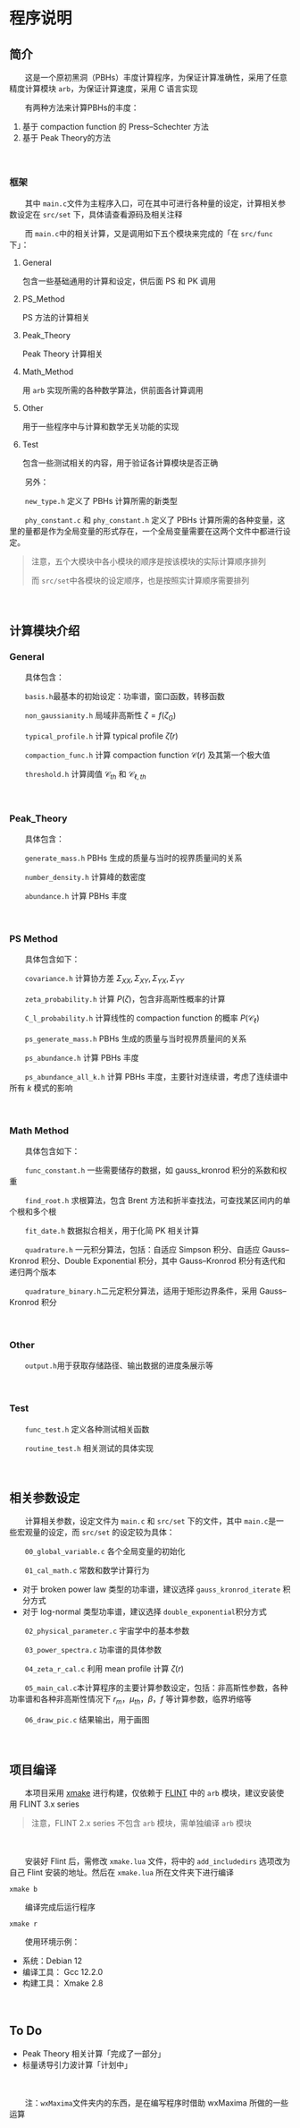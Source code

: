 # 程序说明

## 简介

　　这是一个原初黑洞（PBHs）丰度计算程序，为保证计算准确性，采用了任意精度计算模块 `arb`​，为保证计算速度，采用 C 语言实现

　　有两种方法来计算PBHs的丰度：

1. 基于 compaction function 的 Press–Schechter 方法
2. 基于 Peak Theory的方法

　　‍

### 框架

　　其中 `main.c`​ 文件为主程序入口，可在其中可进行各种量的设定，计算相关参数设定在 `src/set` ​下，具体请查看源码及相关注释

　　而 `main.c`​ 中的相关计算，又是调用如下五个模块来完成的「在 `src/func`​ 下」：

1. General

    包含一些基础通用的计算和设定，供后面 PS 和 PK 调用
2. PS_Method

    PS 方法的计算相关
3. Peak_Theory

    Peak Theory 计算相关
4. Math_Method

    用 `arb`​​ 实现所需的各种数学算法，供前面各计算调用
5. Other

    用于一些程序中与计算和数学无关功能的实现
6. Test

    包含一些测试相关的内容，用于验证各计算模块是否正确

　　另外：

　　​`new_type.h`​ 定义了 PBHs 计算所需的新类型

　　​`phy_constant.c`​​ 和 `phy_constant.h`​​ 定义了 PBHs 计算所需的各种变量，这里的量都是作为全局变量的形式存在，一个全局变量需要在这两个文件中都进行设定。

> 注意，五个大模块中各小模块的顺序是按该模块的实际计算顺序排列
>
> 而 `src/set` ​中各模块的设定顺序，也是按照实计算顺序需要排列

　　‍

## 计算模块介绍

### General

　　具体包含：

　　​`basis.h`​ 最基本的初始设定：功率谱，窗口函数，转移函数

　　​`non_gaussianity.h`​ 局域非高斯性 $\zeta=f(\zeta_G)$

　　​`typical_profile.h`​ 计算 typical profile $\hat{\zeta}(r)$

　　​`compaction_func.h`​ 计算 compaction function $\mathcal{C}(r)$ 及其第一个极大值

　　​`threshold.h`​ 计算阈值 $\mathcal{C}_{th}$ 和 $\mathcal{C}_{\ell,th}$

　　‍

### Peak_Theory

　　具体包含：

　　​`generate_mass.h`​ PBHs 生成的质量与当时的视界质量间的关系

　　​`number_density.h`​ 计算峰的数密度

　　​`abundance.h`​ 计算 PBHs 丰度

　　‍

### PS Method

　　具体包含如下：

　　​`covariance.h`​ 计算协方差 $\Sigma_{XX},\Sigma_{XY},\Sigma_{YX},\Sigma_{YY}$

　　​`zeta_probability.h`​ 计算 $P(\zeta)$，包含非高斯性概率的计算

　　​`C_l_probability.h`​​ 计算线性的 compaction function 的概率 $P(\mathcal{C}_\ell)$

　　​`ps_generate_mass.h`​ PBHs 生成的质量与当时视界质量间的关系

　　​`ps_abundance.h`​ 计算 PBHs 丰度

　　​`ps_abundance_all_k.h`​ 计算 PBHs 丰度，主要针对连续谱，考虑了连续谱中所有 $k$ 模式的影响

　　‍

### Math Method

　　具体包含如下：

　　​`func_constant.h`​​ 一些需要储存的数据，如 gauss_kronrod 积分的系数和权重

　　​`find_root.h`​ 求根算法，包含 Brent 方法和折半查找法，可查找某区间内的单个根和多个根

　　​`fit_date.h`​ 数据拟合相关，用于化简 PK 相关计算

　　​`quadrature.h`​ 一元积分算法，包括：自适应 Simpson 积分、自适应 Gauss–Kronrod 积分、Double Exponential 积分，其中 Gauss–Kronrod 积分有迭代和递归两个版本

　　​`quadrature_binary.h`​ 二元定积分算法，适用于矩形边界条件，采用 Gauss–Kronrod 积分

　　‍

### Other

　　​`output.h`​ 用于获取存储路径、输出数据的进度条展示等

　　‍

### Test

　　​`func_test.h`​ 定义各种测试相关函数

　　​`routine_test.h`​ 相关测试的具体实现

　　‍

## 相关参数设定

　　计算相关参数，设定文件为 `main.c`​ 和 `src/set`​ 下的文件，其中 `main.c`​ 是一些宏观量的设定，而 `src/set` ​的设定较为具体：

　　​`00_global_variable.c`​ 各个全局变量的初始化

　　​`01_cal_math.c`​ 常数和数学计算行为

* 对于 broken power law 类型的功率谱，建议选择 `gauss_kronrod_iterate`​ 积分方式
* 对于 log-normal 类型功率谱，建议选择 `double_exponential`​ 积分方式

　　​`02_physical_parameter.c`​ 宇宙学中的基本参数

　　​`03_power_spectra.c`​ 功率谱的具体参数

　　​`04_zeta_r_cal.c`​ 利用 mean profile 计算 $\zeta(r)$

　　​`05_main_cal.c`​ 本计算程序的主要计算参数设定，包括：非高斯性参数，各种功率谱和各种非高斯性情况下 $r_m$，$\mu_{th}$，$\beta$，$f$ 等计算参数，临界坍缩等

　　​`06_draw_pic.c`​ 结果输出，用于画图

　　‍

## 项目编译

　　本项目采用 [xmake](https://xmake.io/) 进行构建，仅依赖于 [FLINT](https://flintlib.org/) 中的 `arb`​ 模块，建议安装使用 FLINT 3.x series

> 注意，FLINT 2.x series 不包含 `arb`​ 模块，需单独编译 `arb`​ 模块

　　‍

　　安装好 Flint 后，需修改 `xmake.lua`​ 文件，将中的 `add_includedirs`​ 选项改为自己 Flint 安装的地址。然后在 `xmake.lua`​ 所在文件夹下进行编译

```shell
xmake b
```

　　编译完成后运行程序

```shell
xmake r
```

　　使用环境示例：

* 系统：Debian 12
* 编译工具： Gcc 12.2.0
* 构建工具： Xmake 2.8

　　‍

## To Do

* Peak Theory 相关计算「完成了一部分」
* 标量诱导引力波计算「计划中」

　　‍

　　注：`wxMaxima`​文件夹内的东西，是在编写程序时借助 wxMaxima 所做的一些运算

　　‍
